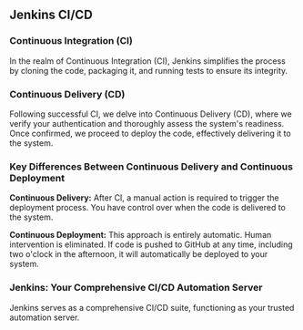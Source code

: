 ## Jenkins CI/CD 

### Continuous Integration (CI)
In the realm of Continuous Integration (CI), Jenkins simplifies the process by cloning the code, packaging it, and running tests to ensure its integrity.

### Continuous Delivery (CD)
Following successful CI, we delve into Continuous Delivery (CD), where we verify your authentication and thoroughly assess the system's readiness. Once confirmed, we proceed to deploy the code, effectively delivering it to the system.

### Key Differences Between Continuous Delivery and Continuous Deployment

**Continuous Delivery:** After CI, a manual action is required to trigger the deployment process. You have control over when the code is delivered to the system.

**Continuous Deployment:** This approach is entirely automatic. Human intervention is eliminated. If code is pushed to GitHub at any time, including two o'clock in the afternoon, it will automatically be deployed to your system.

### Jenkins: Your Comprehensive CI/CD Automation Server
Jenkins serves as a comprehensive CI/CD suite, functioning as your trusted automation server.
